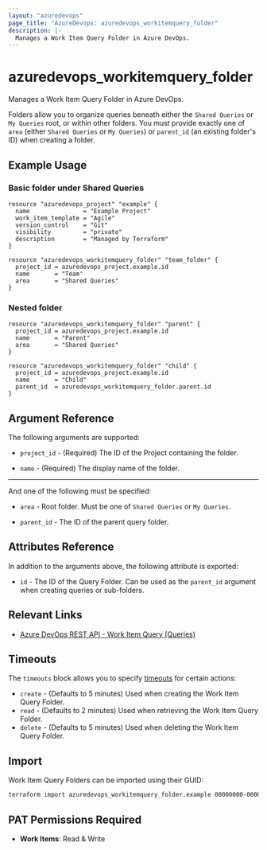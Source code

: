 ```yaml
---
layout: "azuredevops"
page_title: "AzureDevops: azuredevops_workitemquery_folder"
description: |-
  Manages a Work Item Query Folder in Azure DevOps.
---
```


# azuredevops_workitemquery_folder

Manages a Work Item Query Folder in Azure DevOps.

Folders allow you to organize queries beneath either the `Shared Queries` or `My Queries` root, or within other folders.
You must provide exactly one of `area` (either `Shared Queries` or `My Queries`) or `parent_id` (an existing folder's ID) when creating a folder.

## Example Usage

### Basic folder under Shared Queries

```hcl
resource "azuredevops_project" "example" {
  name               = "Example Project"
  work_item_template = "Agile"
  version_control    = "Git"
  visibility         = "private"
  description        = "Managed by Terraform"
}

resource "azuredevops_workitemquery_folder" "team_folder" {
  project_id = azuredevops_project.example.id
  name       = "Team"
  area       = "Shared Queries"
}
```

### Nested folder

```hcl
resource "azuredevops_workitemquery_folder" "parent" {
  project_id = azuredevops_project.example.id
  name       = "Parent"
  area       = "Shared Queries"
}

resource "azuredevops_workitemquery_folder" "child" {
  project_id = azuredevops_project.example.id
  name       = "Child"
  parent_id  = azuredevops_workitemquery_folder.parent.id
}
```

## Argument Reference

The following arguments are supported:

* `project_id` - (Required) The ID of the Project containing the folder.

* `name` - (Required) The display name of the folder.

---

And one of the following must be specified:

* `area` - Root folder. Must be one of `Shared Queries` or `My Queries`.

* `parent_id` - The ID of the parent query folder.

## Attributes Reference

In addition to the arguments above, the following attribute is exported:

* `id` - The ID of the Query Folder. Can be used as the `parent_id` argument when creating queries or sub-folders.

## Relevant Links

* [Azure DevOps REST API - Work Item Query (Queries)](https://learn.microsoft.com/en-us/rest/api/azure/devops/wit/queries?view=azure-devops-rest-7.1)

## Timeouts

The `timeouts` block allows you to specify [timeouts](https://developer.hashicorp.com/terraform/language/resources/syntax#operation-timeouts) for certain actions:

* `create` - (Defaults to 5 minutes) Used when creating the Work Item Query Folder.
* `read` - (Defaults to 2 minutes) Used when retrieving the Work Item Query Folder.
* `delete` - (Defaults to 5 minutes) Used when deleting the Work Item Query Folder.

## Import

Work Item Query Folders can be imported using their GUID:

```sh
terraform import azuredevops_workitemquery_folder.example 00000000-0000-0000-0000-000000000000
```

## PAT Permissions Required

* **Work Items**: Read & Write
